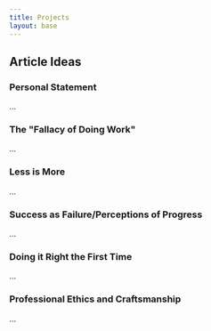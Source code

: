 ```yaml
---
title: Projects
layout: base
---
```



## Article Ideas

### Personal Statement

...


### The "Fallacy of Doing Work"

...


### Less is More

...


### Success as Failure/Perceptions of Progress

...


### Doing it Right the First Time

...


### Professional Ethics and Craftsmanship

...

